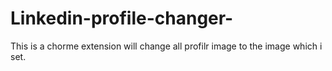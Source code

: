 # Linkedin-profile-changer-
This is a chorme extension will change all profilr image to the image which i set.

